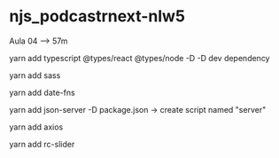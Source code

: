 # njs_podcastrnext-nlw5

Aula 04 --> 57m

yarn add typescript @types/react @types/node -D 
-D dev dependency

yarn add sass

yarn add date-fns

yarn add json-server -D
package.json -> create script named "server"


yarn add axios

yarn add rc-slider